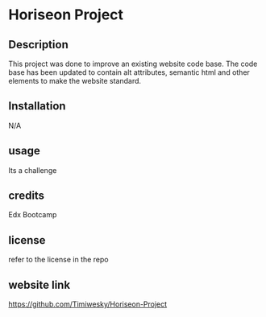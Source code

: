 # Horiseon Project

## Description 

This project was done to improve an existing website code base. The code base has been updated to contain alt attributes, semantic html and other elements to make the website standard.

## Installation 

N/A

## usage 

Its a challenge

## credits

Edx Bootcamp

## license 

refer to the license in the repo 

## website link 

https://github.com/Timiwesky/Horiseon-Project